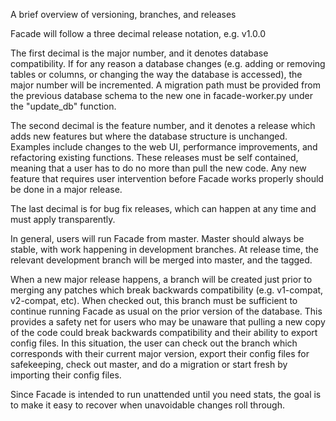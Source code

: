A brief overview of versioning, branches, and releases

Facade will follow a three decimal release notation, e.g. v1.0.0

The first decimal is the major number, and it denotes database compatibility. If
for any reason a database changes (e.g. adding or removing tables or columns, or
changing the way the database is accessed), the major number will be
incremented. A migration path must be provided from the previous database schema
to the new one in facade-worker.py under the "update_db" function.

The second decimal is the feature number, and it denotes a release which adds
new features but where the database structure is unchanged.  Examples include
changes to the web UI, performance improvements, and refactoring existing
functions. These releases must be self contained, meaning that a user has to do
no more than pull the new code. Any new feature that requires user intervention
before Facade works properly should be done in a major release.

The last decimal is for bug fix releases, which can happen at any time and
must apply transparently.

In general, users will run Facade from master. Master should always be stable,
with work happening in development branches. At release time, the relevant
development branch will be merged into master, and the tagged.

When a new major release happens, a branch will be created just prior to merging
any patches which break backwards compatibility (e.g. v1-compat, v2-compat,
etc). When checked out, this branch must be sufficient to continue running
Facade as usual on the prior version of the database. This provides a safety net
for users who may be unaware that pulling a new copy of the code could break
backwards compatibility and their ability to export config files. In this
situation, the user can check out the branch which corresponds with their
current major version, export their config files for safekeeping, check out
master, and do a migration or start fresh by importing their config files.

Since Facade is intended to run unattended until you need stats, the goal is to
make it easy to recover when unavoidable changes roll through.

